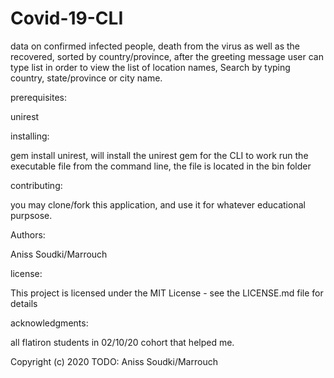 # Covid-19-CLI
data on confirmed infected people, death from the virus as 
well as the recovered, sorted by country/province, 
after the greeting message
user can type list in order to view the list of location names,
Search by typing country, state/province or city name.

prerequisites:

unirest

installing:

gem install unirest, will install the unirest gem for the CLI to work
run the executable file from the command line, the file is located 
in the bin folder

contributing:

you may clone/fork this application, and use it for whatever educational purpsose.

Authors:

Aniss Soudki/Marrouch 

license:

This project is licensed under the MIT License - see the LICENSE.md file for details


acknowledgments:

all flatiron students in 02/10/20 cohort that helped me.



Copyright (c) 2020 TODO: Aniss Soudki/Marrouch
